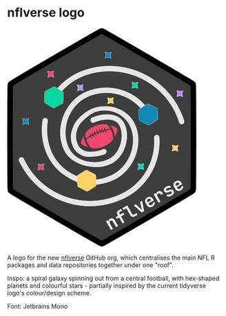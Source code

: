 # nflverse logo

![nflverse.com logo](https://github.com/dynastyprocess/graphics/blob/main/nflverse/nflverse.png)

A logo for the new [nflverse](https://github.com/nflverse) GitHub org, which centralises the main NFL R packages and data repositories together under one "roof". 

Inspo: a spiral galaxy spinning out from a central football, with hex-shaped planets and colourful stars - partially inspired by the current tidyverse logo's colour/design scheme.

Font: Jetbrains Mono
